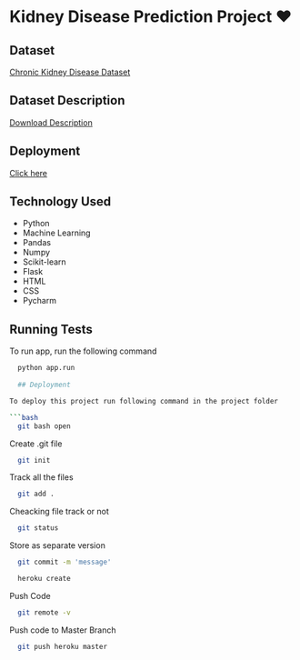 # Kidney Disease Prediction Project ❤

## Dataset

[Chronic Kidney Disease Dataset](https://archive.ics.uci.edu/ml/datasets/Chronic_Kidney_Disease)

## Dataset Description

[Download Description](https://archive.ics.uci.edu/ml/datasets/Chronic_Kidney_Disease#)

## Deployment
[Click here](https://kidney-disease-prediction.herokuapp.com/)

## Technology Used

- Python
- Machine Learning
- Pandas
- Numpy
- Scikit-learn
- Flask
- HTML
- CSS
- Pycharm

## Running Tests

To run app, run the following command

```bash
  python app.run
  
  ## Deployment

To deploy this project run following command in the project folder

```bash
  git bash open
```

Create .git file
```bash
  git init
```
Track all the files
```bash
  git add .
```
Cheacking file track or not
```bash
  git status
```
Store as separate version
```bash
  git commit -m 'message'
```

```bash
  heroku create
```
Push Code
```bash
  git remote -v
```
Push code to Master Branch
```bash
  git push heroku master
```
